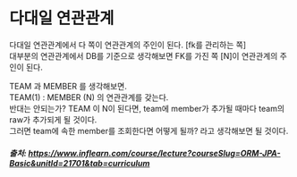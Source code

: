 # 다대일 연관관계

다대일 연관관계에서 다 쪽이 연관관계의 주인이 된다. [fk를 관리하는 쪽]     
대부분의 연관관계에서 DB를 기준으로 생각해보면 FK를 가진 쪽 [N]이 연관관계의 주인이 된다.     

TEAM 과 MEMBER 를 생각해보면.    
TEAM(1) : MEMBER (N) 의 연관관계를 갖는다.     
반대는 안되는가? TEAM 이 N이 된다면, team에 member가 추가될 때마다 team의 raw가 추가되게 될 것이다.     
그러면 team에 속한 member를 조회한다면 어떻게 될까? 라고 생각해보면 될 것이다.


##### 출처: https://www.inflearn.com/course/lecture?courseSlug=ORM-JPA-Basic&unitId=21701&tab=curriculum
